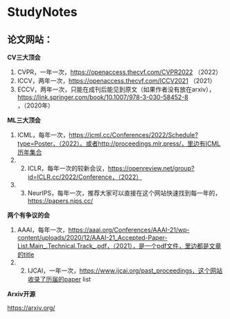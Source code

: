 # StudyNotes

## 论文网站：

**CV三大顶会**

  1. CVPR，一年一次，https://openaccess.thecvf.com/CVPR2022 （2022）
  2. ICCV，两年一次，https://openaccess.thecvf.com/ICCV2021 （2021）
  3. ECCV，两年一次，只能在成刊后能见到原文（如果作者没有放在arxiv），https://link.springer.com/book/10.1007/978-3-030-58452-8 ，（2020年）
     
**ML三大顶会**

  1. ICML，每年一次，https://icml.cc/Conferences/2022/Schedule?type=Poster，（2022）。或者http://proceedings.mlr.press/，里边有ICML历年集合
  2. 2. ICLR，每年一次的较新会议，https://openreview.net/group?id=ICLR.cc/2022/Conference，（2022）
  3. 3. NeurIPS，每年一次，推荐大家可以直接在这个网站快速找到每一年的，https://papers.nips.cc/
      
**两个有争议的会**

  1. AAAI，每年一次，https://aaai.org/Conferences/AAAI-21/wp-content/uploads/2020/12/AAAI-21_Accepted-Paper-List.Main_.Technical.Track_.pdf，（2021），是一个pdf文件，里边都是文章的title
  2. 2. IJCAI，一年一次，https://www.ijcai.org/past_proceedings，这个网站收录了历届的paper list
     
**Arxiv开源**

  https://arxiv.org/
